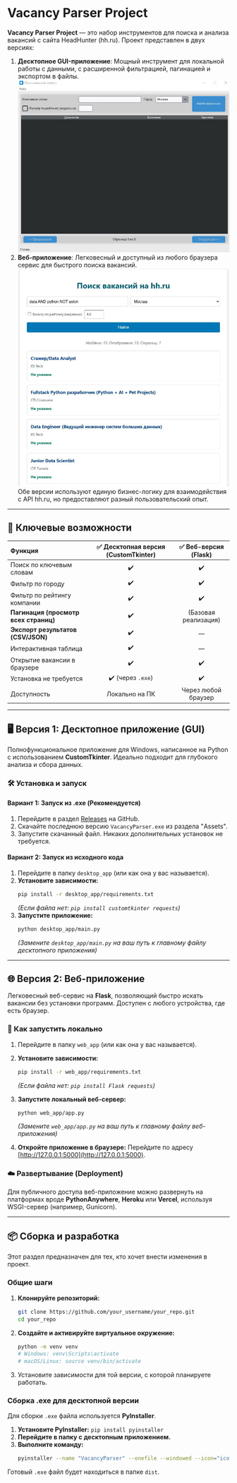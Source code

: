 # Vacancy Parser Project



**Vacancy Parser Project** — это набор инструментов для поиска и анализа вакансий с сайта HeadHunter (hh.ru). Проект представлен в двух версиях:
1.  **Десктопное GUI-приложение**: Мощный инструмент для локальной работы с данными, с расширенной фильтрацией, пагинацией и экспортом в файлы.
![Cкриншот десктопной версии](https://github.com/Amyago/My-Portfolio/blob/main/head_hunter_data_analysis/gui.JPG)
2.  **Веб-приложение**: Легковесный и доступный из любого браузера сервис для быстрого поиска вакансий.
![Cкриншот веб версии](https://github.com/Amyago/My-Portfolio/blob/main/head_hunter_data_analysis/web.JPG)
Обе версии используют единую бизнес-логику для взаимодействия с API hh.ru, но предоставляют разный пользовательский опыт.

---

## 🌟 Ключевые возможности

| Функция | ✅ Десктопная версия (CustomTkinter) | ✅ Веб-версия (Flask) |
| :---------------------- | :-----------------------------------: | :----------------------: |
| Поиск по ключевым словам |                  ✔️                  |            ✔️            |
| Фильтр по городу |                  ✔️                  |            ✔️            |
| Фильтр по рейтингу компании |                  ✔️                  |            ✔️            |
| **Пагинация (просмотр всех страниц)** |                  ✔️                  | (Базовая реализация) |
| **Экспорт результатов (CSV/JSON)** |                  ✔️                  |            —             |
| Интерактивная таблица |                  ✔️                  |            —             |
| Открытие вакансии в браузере |                  ✔️                  |            ✔️            |
| Установка не требуется |        ✔️ (через `.exe`)        |            ✔️            |
| Доступность |          Локально на ПК           |   Через любой браузер    |

---

## 🖥️ Версия 1: Десктопное приложение (GUI)

Полнофункциональное приложение для Windows, написанное на Python с использованием **CustomTkinter**. Идеально подходит для глубокого анализа и сбора данных.

### 🛠️ Установка и запуск

#### Вариант 1: Запуск из .exe (Рекомендуется)

1.  Перейдите в раздел [Releases](https://github.com/your_username/your_repo/releases) на GitHub.
2.  Скачайте последнюю версию `VacancyParser.exe` из раздела "Assets".
3.  Запустите скачанный файл. Никаких дополнительных установок не требуется.

#### Вариант 2: Запуск из исходного кода

1.  Перейдите в папку `desktop_app` (или как она у вас называется).
2.  **Установите зависимости:**
    ```bash
    pip install -r desktop_app/requirements.txt
    ```
    *(Если файла нет: `pip install customtkinter requests`)*
3.  **Запустите приложение:**
    ```bash
    python desktop_app/main.py
    ```
    *(Замените `desktop_app/main.py` на ваш путь к главному файлу десктопного приложения)*

---

## 🌐 Версия 2: Веб-приложение

Легковесный веб-сервис на **Flask**, позволяющий быстро искать вакансии без установки программ. Доступен с любого устройства, где есть браузер.

### 🚀 Как запустить локально

1.  Перейдите в папку `web_app` (или как она у вас называется).
2.  **Установите зависимости:**
    ```bash
    pip install -r web_app/requirements.txt
    ```
    *(Если файла нет: `pip install Flask requests`)*

3.  **Запустите локальный веб-сервер:**
    ```bash
    python web_app/app.py
    ```
    *(Замените `web_app/app.py` на ваш путь к главному файлу веб-приложения)*

4.  **Откройте приложение в браузере:**
    Перейдите по адресу [http://127.0.0.1:5000](http://127.0.0.1:5000).

### ☁️ Развертывание (Deployment)

Для публичного доступа веб-приложение можно развернуть на платформах вроде **PythonAnywhere**, **Heroku** или **Vercel**, используя WSGI-сервер (например, Gunicorn).

---

## 📦 Сборка и разработка

Этот раздел предназначен для тех, кто хочет внести изменения в проект.

### Общие шаги

1.  **Клонируйте репозиторий:**
    ```bash
    git clone https://github.com/your_username/your_repo.git
    cd your_repo
    ```
2.  **Создайте и активируйте виртуальное окружение:**
    ```bash
    python -m venv venv
    # Windows: venv\Scripts\activate
    # macOS/Linux: source venv/bin/activate
    ```
3.  Установите зависимости для той версии, с которой планируете работать.

### Сборка .exe для десктопной версии

Для сборки `.exe` файла используется **PyInstaller**.

1.  **Установите PyInstaller:** `pip install pyinstaller`
2.  **Перейдите в папку с десктопным приложением.**
3.  **Выполните команду:**
    ```bash
    pyinstaller --name "VacancyParser" --onefile --windowed --icon="icon.ico" main.py
    ```
Готовый `.exe` файл будет находиться в папке `dist`.
